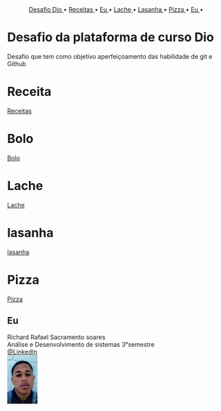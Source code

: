 <br>
<br>
<p align="center">
  <a href ="#atvi"> Desafio Dio  </a>  •   
  <a href ="#codigo"> Receitas </a>  •
  <a href ="#bolo"> Eu </a>  •  
  <a href ="#lanche"> Lache </a>  • 
  <a href ="#lasanha"> Lasanha </a>  •  
  <a href ="#pizza"> Pizza </a>  •  
  <a href ="#eu"> Eu </a>  •  
</p>


# Desafio da plataforma de curso Dio 

Desafio que tem como objetivo aperfeiçoamento das habilidade de git e Github
 <br id="atvi">

# Receita 
[Receitas](https://github.com/Richardrafael/Livro-receita-/tree/master/receitas)
<br id="codigo">

# Bolo 
[Bolo](https://github.com/Richardrafael/Atvi-wb-Richard-ADS3/tree/main/atvi-wb)
<br id="bolo">

# Lache
[Lache](https://github.com/Richardrafael/Atvi-wb-Richard-ADS3/tree/main/atvi-wb)
<br id="lanche">

# lasanha 
[lasanha](https://github.com/Richardrafael/Livro-receita-/blob/master/receitas/lasanha.md)
<br id="lasanha">

# Pizza 
[Pizza](https://github.com/Richardrafael/Atvi-wb-Richard-ADS3/tree/main/atvi-wb)
<br id="pizza">

## Eu
  
Richard Rafael Sacramento soares <br>
Análise e Desenvolvimento de sistemas 3°semestre <br> 
[@LinkedIn](https://www.linkedin.com/mwlite/in/richard-soares-002195221) <br>
<img src = "https://github.com/Richardrafael/bertoti/blob/main/Intregra%C3%A7%C3%A3o_Homem_Maquina/readme/imge/richard.png" width="70"> 
                              

<br>
